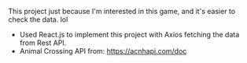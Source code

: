 This project just because I'm interested in this game, and it's easier to check the data. lol

- Used React.js to implement this project with Axios fetching the data from Rest API.
- Animal Crossing API from: https://acnhapi.com/doc
